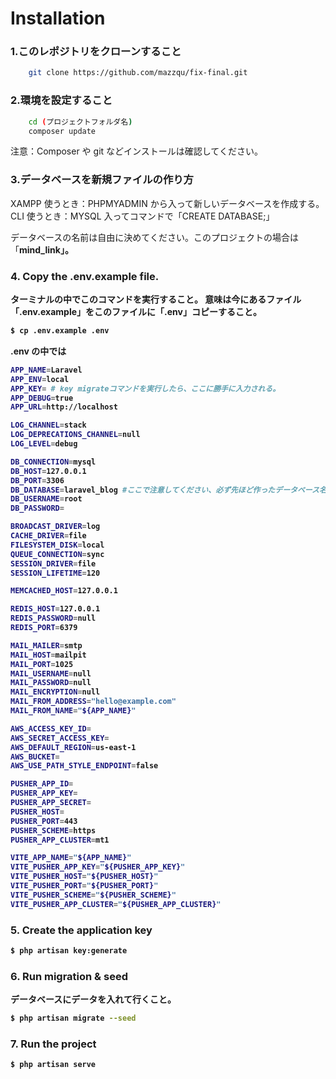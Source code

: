 # Installation

### 1.このレポジトリをクローンすること

```sh
	git clone https://github.com/mazzqu/fix-final.git
```

### 2.環境を設定すること

```sh
	cd (プロジェクトフォルダ名)
	composer update
```

注意：Composer や git などインストールは確認してください。

### 3.データベースを新規ファイルの作り方

XAMPP 使うとき：PHPMYADMIN から入って新しいデータベースを作成する。<br/>
CLI 使うとき：MYSQL 入ってコマンドで「CREATE DATABASE;」<br/>

データベースの名前は自由に決めてください。このプロジェクトの場合は「<b>mind_link<b/>」。

### 4. Copy the .env.example file.

ターミナルの中でこのコマンドを実行すること。
意味は今にあるファイル「.env.example」をこのファイルに「.env」コピーすること。

```sh
$ cp .env.example .env
```

.env の中では

```sh
APP_NAME=Laravel
APP_ENV=local
APP_KEY= # key migrateコマンドを実行したら、ここに勝手に入力される。
APP_DEBUG=true
APP_URL=http://localhost

LOG_CHANNEL=stack
LOG_DEPRECATIONS_CHANNEL=null
LOG_LEVEL=debug

DB_CONNECTION=mysql
DB_HOST=127.0.0.1
DB_PORT=3306
DB_DATABASE=laravel_blog #ここで注意してください、必ず先ほど作ったデータベース名と同じこと。
DB_USERNAME=root
DB_PASSWORD=

BROADCAST_DRIVER=log
CACHE_DRIVER=file
FILESYSTEM_DISK=local
QUEUE_CONNECTION=sync
SESSION_DRIVER=file
SESSION_LIFETIME=120

MEMCACHED_HOST=127.0.0.1

REDIS_HOST=127.0.0.1
REDIS_PASSWORD=null
REDIS_PORT=6379

MAIL_MAILER=smtp
MAIL_HOST=mailpit
MAIL_PORT=1025
MAIL_USERNAME=null
MAIL_PASSWORD=null
MAIL_ENCRYPTION=null
MAIL_FROM_ADDRESS="hello@example.com"
MAIL_FROM_NAME="${APP_NAME}"

AWS_ACCESS_KEY_ID=
AWS_SECRET_ACCESS_KEY=
AWS_DEFAULT_REGION=us-east-1
AWS_BUCKET=
AWS_USE_PATH_STYLE_ENDPOINT=false

PUSHER_APP_ID=
PUSHER_APP_KEY=
PUSHER_APP_SECRET=
PUSHER_HOST=
PUSHER_PORT=443
PUSHER_SCHEME=https
PUSHER_APP_CLUSTER=mt1

VITE_APP_NAME="${APP_NAME}"
VITE_PUSHER_APP_KEY="${PUSHER_APP_KEY}"
VITE_PUSHER_HOST="${PUSHER_HOST}"
VITE_PUSHER_PORT="${PUSHER_PORT}"
VITE_PUSHER_SCHEME="${PUSHER_SCHEME}"
VITE_PUSHER_APP_CLUSTER="${PUSHER_APP_CLUSTER}"
```

### 5. Create the application key

```sh
$ php artisan key:generate
```

### 6. Run migration & seed

データベースにデータを入れて行くこと。

```sh
$ php artisan migrate --seed
```

### 7. Run the project

```sh
$ php artisan serve
```
